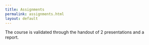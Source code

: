 ```yaml
---
title: Assignments
permalink: assignments.html
layout: default
---
```


The course is validated through the handout of 2 presentations and a report.
